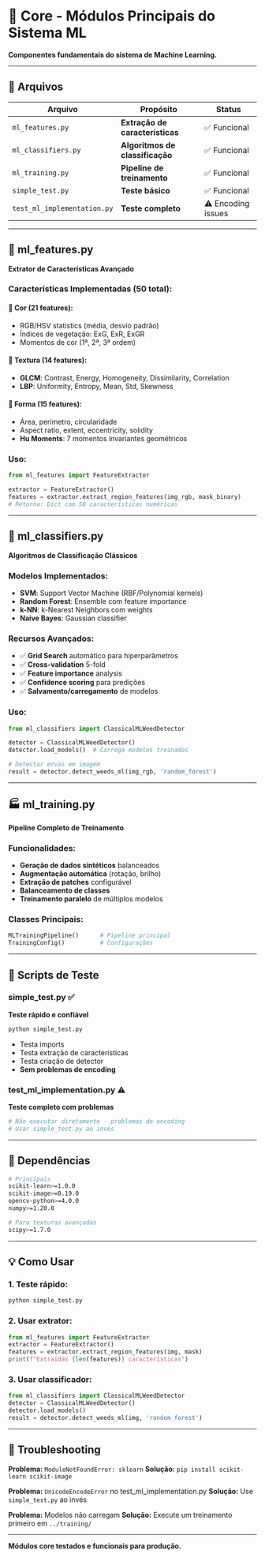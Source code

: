 # 🔧 Core - Módulos Principais do Sistema ML

**Componentes fundamentais do sistema de Machine Learning.**

---

## 📁 Arquivos

| Arquivo | Propósito | Status |
|---------|-----------|--------|
| `ml_features.py` | **Extração de características** | ✅ Funcional |
| `ml_classifiers.py` | **Algoritmos de classificação** | ✅ Funcional |
| `ml_training.py` | **Pipeline de treinamento** | ✅ Funcional |
| `simple_test.py` | **Teste básico** | ✅ Funcional |
| `test_ml_implementation.py` | **Teste completo** | ⚠️ Encoding issues |

---

## 🎯 ml_features.py

**Extrator de Características Avançado**

### **Características Implementadas (50 total):**

#### **🎨 Cor (21 features):**
- RGB/HSV statistics (média, desvio padrão)
- Índices de vegetação: ExG, ExR, ExGR
- Momentos de cor (1ª, 2ª, 3ª ordem)

#### **🧵 Textura (14 features):**
- **GLCM**: Contrast, Energy, Homogeneity, Dissimilarity, Correlation
- **LBP**: Uniformity, Entropy, Mean, Std, Skewness

#### **📐 Forma (15 features):**
- Área, perímetro, circularidade
- Aspect ratio, extent, eccentricity, solidity
- **Hu Moments**: 7 momentos invariantes geométricos

### **Uso:**
```python
from ml_features import FeatureExtractor

extractor = FeatureExtractor()
features = extractor.extract_region_features(img_rgb, mask_binary)
# Retorna: Dict com 50 características numéricas
```

---

## 🤖 ml_classifiers.py

**Algoritmos de Classificação Clássicos**

### **Modelos Implementados:**
- **SVM**: Support Vector Machine (RBF/Polynomial kernels)
- **Random Forest**: Ensemble com feature importance
- **k-NN**: k-Nearest Neighbors com weights
- **Naive Bayes**: Gaussian classifier

### **Recursos Avançados:**
- ✅ **Grid Search** automático para hiperparâmetros
- ✅ **Cross-validation** 5-fold
- ✅ **Feature importance** analysis
- ✅ **Confidence scoring** para predições
- ✅ **Salvamento/carregamento** de modelos

### **Uso:**
```python
from ml_classifiers import ClassicalMLWeedDetector

detector = ClassicalMLWeedDetector()
detector.load_models()  # Carrega modelos treinados

# Detectar ervas em imagem
result = detector.detect_weeds_ml(img_rgb, 'random_forest')
```

---

## 🏭 ml_training.py

**Pipeline Completo de Treinamento**

### **Funcionalidades:**
- **Geração de dados sintéticos** balanceados
- **Augmentação automática** (rotação, brilho)
- **Extração de patches** configurável
- **Balanceamento de classes**
- **Treinamento paralelo** de múltiplos modelos

### **Classes Principais:**
```python
MLTrainingPipeline()      # Pipeline principal
TrainingConfig()          # Configurações
```

---

## 🧪 Scripts de Teste

### **simple_test.py** ✅
**Teste rápido e confiável**
```bash
python simple_test.py
```
- Testa imports
- Testa extração de características
- Testa criação de detector
- **Sem problemas de encoding**

### **test_ml_implementation.py** ⚠️
**Teste completo com problemas**
```bash
# Não executar diretamente - problemas de encoding
# Usar simple_test.py ao invés
```

---

## 🔗 Dependências

```bash
# Principais
scikit-learn>=1.0.0
scikit-image>=0.19.0
opencv-python>=4.0.0
numpy>=1.20.0

# Para texturas avançadas
scipy>=1.7.0
```

---

## 💡 Como Usar

### **1. Teste rápido:**
```bash
python simple_test.py
```

### **2. Usar extrator:**
```python
from ml_features import FeatureExtractor
extractor = FeatureExtractor()
features = extractor.extract_region_features(img, mask)
print(f"Extraídas {len(features)} características")
```

### **3. Usar classificador:**
```python
from ml_classifiers import ClassicalMLWeedDetector
detector = ClassicalMLWeedDetector()
detector.load_models()
result = detector.detect_weeds_ml(img, 'random_forest')
```

---

## 🐛 Troubleshooting

**Problema:** `ModuleNotFoundError: sklearn`
**Solução:** `pip install scikit-learn scikit-image`

**Problema:** `UnicodeEncodeError` no test_ml_implementation.py
**Solução:** Use `simple_test.py` ao invés

**Problema:** Modelos não carregam
**Solução:** Execute um treinamento primeiro em `../training/`

---

**Módulos core testados e funcionais para produção.**